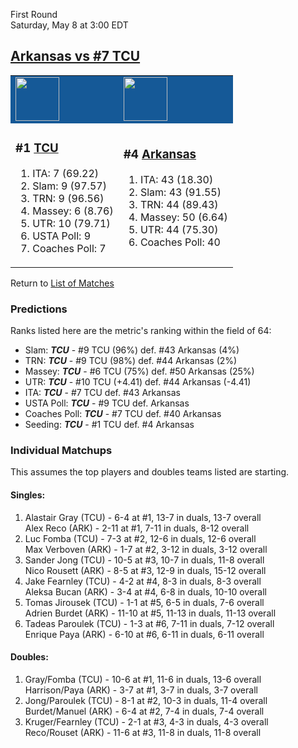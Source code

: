 First Round  
Saturday, May 8 at 3:00 EDT
## [Arkansas vs #7 TCU](https://www.ncaa.com/game/5833394) 

<table>  
<tr style="background-color: #155997 !important"><td><a href="../index.md"><a href="../index.md"><img src="https://www.ncaa.com/sites/default/files/images/logos/schools/t/tcu.70.png" width="70" height="70" /></a></a></td><td><a href="../index.md"><a href="../index.md"><img src="https://www.ncaa.com/sites/default/files/images/logos/schools/a/arkansas.70.png" width="70" height="70" /></a></a></td></tr>
<tr><td>  

<h3>#1 <a href="../index.md">TCU</a></h3>  

<ol>  
<li>ITA: 7 (69.22)</li>  
<li>Slam: 9 (97.57)</li>  
<li>TRN: 9 (96.56)</li>  
<li>Massey: 6 (8.76)</li>  
<li>UTR: 10 (79.71)</li>  
<li>USTA Poll: 9</li>  
<li>Coaches Poll: 7</li>  
</ol>  

</td><td>  

<h3>#4 <a href="../index.md">Arkansas</a></h3>  

<ol>  
<li>ITA: 43 (18.30)</li>  
<li>Slam: 43 (91.55)</li>  
<li>TRN: 44 (89.43)</li>  
<li>Massey: 50 (6.64)</li>  
<li>UTR: 44 (75.30)</li>  
<li>Coaches Poll: 40</li>  
</ol>  

</td></tr></table>  

Return to [List of Matches](../index.md)  

### Predictions  

Ranks listed here are the metric's ranking within the field of 64:  
- Slam: ***TCU*** - #9 TCU (96%) def. #43 Arkansas (4%)  
- TRN: ***TCU*** - #9 TCU (98%) def. #44 Arkansas (2%)  
- Massey: ***TCU*** - #6 TCU (75%) def. #50 Arkansas (25%)  
- UTR: ***TCU*** - #10 TCU (+4.41) def. #44 Arkansas (-4.41)  
- ITA: ***TCU*** - #7 TCU def. #43 Arkansas  
- USTA Poll: ***TCU*** - #9 TCU def. Arkansas  
- Coaches Poll: ***TCU*** - #7 TCU def. #40 Arkansas  
- Seeding: ***TCU*** - #1 TCU def. #4 Arkansas  

### Individual Matchups  

This assumes the top players and doubles teams listed are starting.  

#### Singles:  
1. Alastair Gray (TCU) - 6-4 at #1, 13-7 in duals, 13-7 overall  
   Alex Reco (ARK) - 2-11 at #1, 7-11 in duals, 8-12 overall
2. Luc Fomba (TCU) - 7-3 at #2, 12-6 in duals, 12-6 overall  
   Max Verboven (ARK) - 1-7 at #2, 3-12 in duals, 3-12 overall
3. Sander Jong (TCU) - 10-5 at #3, 10-7 in duals, 11-8 overall  
   Nico Rousett (ARK) - 8-5 at #3, 12-9 in duals, 15-12 overall
4. Jake Fearnley (TCU) - 4-2 at #4, 8-3 in duals, 8-3 overall  
   Aleksa Bucan (ARK) - 3-4 at #4, 6-8 in duals, 10-10 overall
5. Tomas Jirousek (TCU) - 1-1 at #5, 6-5 in duals, 7-6 overall  
   Adrien Burdet (ARK) - 11-10 at #5, 11-13 in duals, 11-13 overall
6. Tadeas Paroulek (TCU) - 1-3 at #6, 7-11 in duals, 7-12 overall  
   Enrique Paya (ARK) - 6-10 at #6, 6-11 in duals, 6-11 overall

#### Doubles:  
1. Gray/Fomba (TCU) - 10-6 at #1, 11-6 in duals, 13-6 overall  
   Harrison/Paya (ARK) - 3-7 at #1, 3-7 in duals, 3-7 overall
2. Jong/Paroulek (TCU) - 8-1 at #2, 10-3 in duals, 11-4 overall  
   Burdet/Manuel (ARK) - 6-4 at #2, 7-4 in duals, 7-4 overall
3. Kruger/Fearnley (TCU) - 2-1 at #3, 4-3 in duals, 4-3 overall  
   Reco/Rouset (ARK) - 11-6 at #3, 11-8 in duals, 11-8 overall